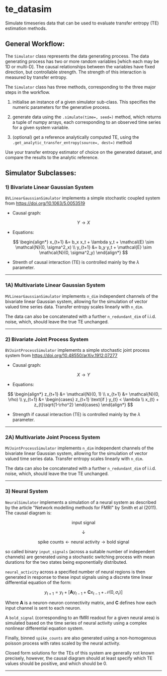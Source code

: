 # te_datasim

Simulate timeseries data that can be used to evaluate transfer entropy (TE) estimation methods. 

## General Workflow:

The `Simulator` class represents the data generating process. The data generating process has two or more random variables [which each may be 1D or multi-D]. The causal relationships between the variables have fixed direction, but controllable strength. The strength of this interaction is measured by transfer entropy.

The `Simulator`  class has three methods, corresponding to the three major steps in the workflow.

1) initialise an instance of a given simulator sub-class. This specifies the numeric parameters for the generative process. 

2) generate data using the `.simulate(time=, seed=)` method, which returns a tuple of numpy arrays, each corresponding to an observed time series for a given system variable. 

3) (optional) get a reference analytically computed TE, using the `.get_analytic_transfer_entropy(source=, dest=)` method

Use your transfer entropy estimator of choice on the generated dataset, and compare the results to the analytic reference.

## Simulator Subclasses:

### 1) Bivariate Linear Gaussian System

`BVLinearGaussianSimulator` implements a simple stochastic coupled system from https://doi.org/10.1063/5.0053519

- Causal graph:

$$
Y \to X
$$

- Equations:

$$
\begin{align*}
            x_{t+1} &= b_x x_t + \lambda y_t + \mathcal{E} \sim \mathcal{N}(0, \sigma^2_x) \\
            y_{t+1} &= b_y y_t + \mathcal{E} \sim \mathcal{N}(0, \sigma^2_y)
\end{align*}
$$

- Strenth of causal interaction (TE) is controlled mainly by the $\lambda$ parameter. 

-----

### 1A) Multivariate Linear Gaussian System

`MVLinearGaussianSimulator` implements `n_dim` independent channels of the bivariate linear Gaussian system, allowing for the simulation of vector valued time series data. Transfer entropy scales linearly with `n_dim`.

The data can also be concatenated with a further `n_redundant_dim` of i.i.d. noise, which, should leave the true TE unchanged. 

-----

### 2) Bivariate Joint Process System

`BVJointProcessSimulator` implements a simple stochastic joint process system from https://doi.org/10.48550/arXiv.1912.07277

- Causal graph:

$$
X \to Y
$$

- Equations:

$$
\begin{align*}
            z_{t+1} &= \mathcal{N}(0, 1) \\
            x_{t+1} &= \mathcal{N}(0, \rho) \\
            y_{t+1} &= 
            \begin{cases}
                z_{t+1} \text{if } y_{t} < \lambda \\
                x_{t} + z_{t}\sqrt{1-\rho^2}
            \end{cases}
\end{align*}
$$

- Strength if causal interaction (TE) is controlled mainly by the $\lambda$ parameter. 

-----

### 2A) Multivariate Joint Process System

`MVJointProcessSimulator` implements `n_dim` independent channels of the bivariate linear Gaussian system, allowing for the simulation of vector valued time series data. Transfer entropy scales linearly with `n_dim`.

The data can also be concatenated with a further `n_redundant_dim` of i.i.d. noise, which, should leave the true TE unchanged.

-----

### 3) Neural System

`NeuralSimulator` implements a simulation of a neural system as described by the article "Network modelling methods for FMRI" by Smith et al (2011). The causal diagram is:

$$
\text{input signal}
$$

$$
\downarrow
$$

$$
\text{spike counts} \leftarrow \text{neural activity} \to \text {bold signal}
$$

so called binary `input_signals` (across a suitable number of independent channels) are generated using a stochastic switching process with mean durations for the two states being exponentially distributed.

`neural_activity` across a specified number of neural regions is then generated in response to these input signals using a discrete time linear differential equation of the form:

$$
y_{t+1} = y_t + \left[\mathbf{A}y_{t-1} + \mathbf{C}x_{t-1} + \mathcal{N}(0, \sigma_r)\right]
$$

Where $\mathbf{A}$ is a neuron-neuron connectivity matrix, and $\mathbf{C}$ defines how each input channel is sent to each neuron. 

A `bold_signal` (corresponding to an fMRI readout for a given neural area) is simulated based on the time series of neural activity using a complex nonlinear differential equation system.

Finally, binned `spike_counts` are also generated using a non-homogenous poisson process with rates scaled by the neural activity. 

Closed form solutions for the TEs of this system are generally not known precisely, however, the causal diagram should at least specify which TE values should be positive, and which should be 0.

-----
